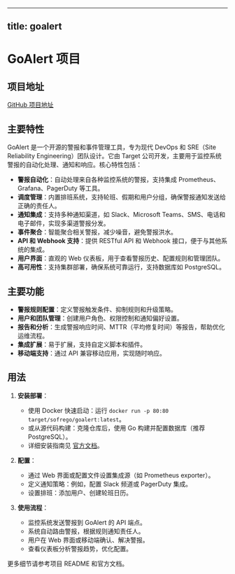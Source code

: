 
---
title: goalert
---

# GoAlert 项目

## 项目地址
[GitHub 项目地址](https://github.com/target/goalert)

## 主要特性
GoAlert 是一个开源的警报和事件管理工具，专为现代 DevOps 和 SRE（Site Reliability Engineering）团队设计。它由 Target 公司开发，主要用于监控系统警报的自动化处理、通知和响应。核心特性包括：
- **警报自动化**：自动处理来自各种监控系统的警报，支持集成 Prometheus、Grafana、PagerDuty 等工具。
- **调度管理**：内置排班系统，支持轮班、假期和用户分组，确保警报通知发送给正确的责任人。
- **通知集成**：支持多种通知渠道，如 Slack、Microsoft Teams、SMS、电话和电子邮件，实现多渠道警报分发。
- **事件聚合**：智能聚合相关警报，减少噪音，避免警报洪水。
- **API 和 Webhook 支持**：提供 RESTful API 和 Webhook 接口，便于与其他系统的集成。
- **用户界面**：直观的 Web 仪表板，用于查看警报历史、配置规则和管理团队。
- **高可用性**：支持集群部署，确保系统可靠运行，支持数据库如 PostgreSQL。

## 主要功能
- **警报规则配置**：定义警报触发条件、抑制规则和升级策略。
- **用户和团队管理**：创建用户角色、权限控制和通知偏好设置。
- **报告和分析**：生成警报响应时间、MTTR（平均修复时间）等报告，帮助优化运维流程。
- **集成扩展**：易于扩展，支持自定义脚本和插件。
- **移动端支持**：通过 API 兼容移动应用，实现随时响应。

## 用法
1. **安装部署**：
   - 使用 Docker 快速启动：运行 `docker run -p 80:80 target/sofrego/goalert:latest`。
   - 或从源代码构建：克隆仓库后，使用 Go 构建并配置数据库（推荐 PostgreSQL）。
   - 详细安装指南见 [官方文档](https://goalert.io/docs/)。

2. **配置**：
   - 通过 Web 界面或配置文件设置集成源（如 Prometheus exporter）。
   - 定义通知策略：例如，配置 Slack 频道或 PagerDuty 集成。
   - 设置排班：添加用户、创建轮班日历。

3. **使用流程**：
   - 监控系统发送警报到 GoAlert 的 API 端点。
   - 系统自动路由警报，根据规则通知责任人。
   - 用户在 Web 界面或移动端确认、解决警报。
   - 查看仪表板分析警报趋势，优化配置。

更多细节请参考项目 README 和官方文档。